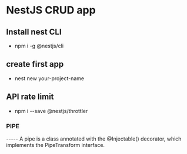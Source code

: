 # NestJS CRUD app

## Install nest CLI

- npm i -g @nestjs/cli

## create first app

- nest new your-project-name

## API rate limit

- npm i --save @nestjs/throttler

### PIPE

----- A pipe is a class annotated with the @Injectable() decorator, which implements the PipeTransform interface.
